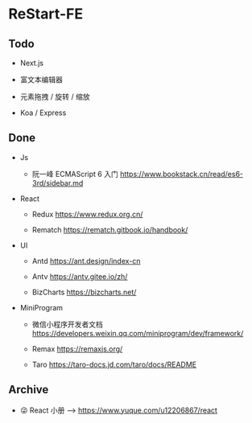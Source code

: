 # ReStart-FE

## Todo

- Next.js

- 富文本编辑器

- 元素拖拽 / 旋转 / 缩放

- Koa / Express

## Done

- Js

  - 阮一峰 ECMAScript 6 入门 https://www.bookstack.cn/read/es6-3rd/sidebar.md

- React

  - Redux https://www.redux.org.cn/

  - Rematch https://rematch.gitbook.io/handbook/

- UI

  - Antd https://ant.design/index-cn

  - Antv https://antv.gitee.io/zh/

  - BizCharts https://bizcharts.net/

- MiniProgram

  - 微信小程序开发者文档 https://developers.weixin.qq.com/miniprogram/dev/framework/

  - Remax https://remaxjs.org/

  - Taro https://taro-docs.jd.com/taro/docs/README
## Archive

- 😜 React 小册 --> https://www.yuque.com/u12206867/react
